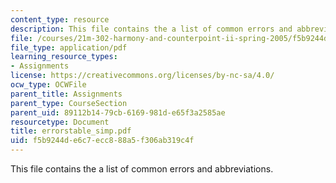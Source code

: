 ```yaml
---
content_type: resource
description: This file contains the a list of common errors and abbreviations.
file: /courses/21m-302-harmony-and-counterpoint-ii-spring-2005/f5b9244de6c7ecc888a5f306ab319c4f_errorstable_simp.pdf
file_type: application/pdf
learning_resource_types:
- Assignments
license: https://creativecommons.org/licenses/by-nc-sa/4.0/
ocw_type: OCWFile
parent_title: Assignments
parent_type: CourseSection
parent_uid: 89112b14-79cb-6169-981d-e65f3a2585ae
resourcetype: Document
title: errorstable_simp.pdf
uid: f5b9244d-e6c7-ecc8-88a5-f306ab319c4f
---
```

This file contains the a list of common errors and abbreviations.